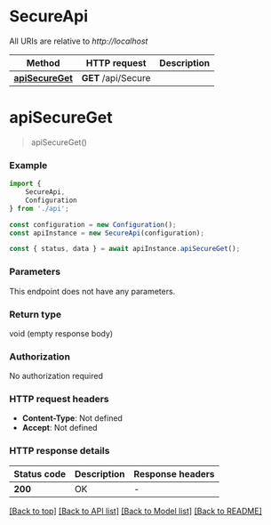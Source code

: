 # SecureApi

All URIs are relative to *http://localhost*

|Method | HTTP request | Description|
|------------- | ------------- | -------------|
|[**apiSecureGet**](#apisecureget) | **GET** /api/Secure | |

# **apiSecureGet**
> apiSecureGet()


### Example

```typescript
import {
    SecureApi,
    Configuration
} from './api';

const configuration = new Configuration();
const apiInstance = new SecureApi(configuration);

const { status, data } = await apiInstance.apiSecureGet();
```

### Parameters
This endpoint does not have any parameters.


### Return type

void (empty response body)

### Authorization

No authorization required

### HTTP request headers

 - **Content-Type**: Not defined
 - **Accept**: Not defined


### HTTP response details
| Status code | Description | Response headers |
|-------------|-------------|------------------|
|**200** | OK |  -  |

[[Back to top]](#) [[Back to API list]](../README.md#documentation-for-api-endpoints) [[Back to Model list]](../README.md#documentation-for-models) [[Back to README]](../README.md)

